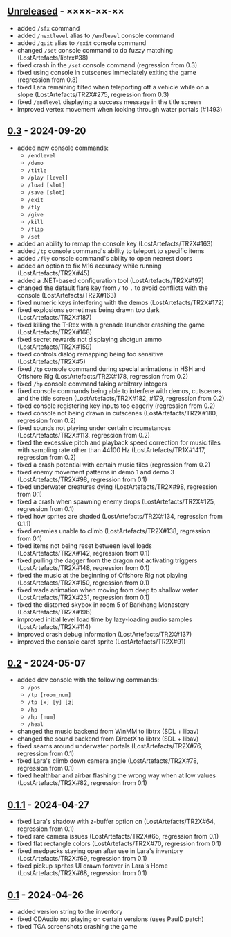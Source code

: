 ## [Unreleased](https://github.com/LostArtefacts/TRX/compare/stable...develop) - ××××-××-××
- added `/sfx` command
- added `/nextlevel` alias to `/endlevel` console command
- added `/quit` alias to `/exit` console command
- changed `/set` console command to do fuzzy matching (LostArtefacts/libtrx#38)
- fixed crash in the `/set` console command (regression from 0.3)
- fixed using console in cutscenes immediately exiting the game (regression from 0.3)
- fixed Lara remaining tilted when teleporting off a vehicle while on a slope (LostArtefacts/TR2X#275, regression from 0.3)
- fixed `/endlevel` displaying a success message in the title screen
- improved vertex movement when looking through water portals (#1493)

## [0.3](https://github.com/LostArtefacts/TR2X/compare/0.2...0.3) - 2024-09-20
- added new console commands:
    - `/endlevel`
    - `/demo`
    - `/title`
    - `/play [level]`
    - `/load [slot]`
    - `/save [slot]`
    - `/exit`
    - `/fly`
    - `/give`
    - `/kill`
    - `/flip`
    - `/set`
- added an ability to remap the console key (LostArtefacts/TR2X#163)
- added `/tp` console command's ability to teleport to specific items
- added `/fly` console command's ability to open nearest doors
- added an option to fix M16 accuracy while running (LostArtefacts/TR2X#45)
- added a .NET-based configuration tool (LostArtefacts/TR2X#197)
- changed the default flare key from `/` to `.` to avoid conflicts with the console (LostArtefacts/TR2X#163)
- fixed numeric keys interfering with the demos (LostArtefacts/TR2X#172)
- fixed explosions sometimes being drawn too dark (LostArtefacts/TR2X#187)
- fixed killing the T-Rex with a grenade launcher crashing the game (LostArtefacts/TR2X#168)
- fixed secret rewards not displaying shotgun ammo (LostArtefacts/TR2X#159)
- fixed controls dialog remapping being too sensitive (LostArtefacts/TR2X#5)
- fixed `/tp` console command during special animations in HSH and Offshore Rig (LostArtefacts/TR2X#178, regression from 0.2)
- fixed `/hp` console command taking arbitrary integers
- fixed console commands being able to interfere with demos, cutscenes and the title screen (LostArtefacts/TR2X#182, #179, regression from 0.2)
- fixed console registering key inputs too eagerly (regression from 0.2)
- fixed console not being drawn in cutscenes (LostArtefacts/TR2X#180, regression from 0.2)
- fixed sounds not playing under certain circumstances (LostArtefacts/TR2X#113, regression from 0.2)
- fixed the excessive pitch and playback speed correction for music files with sampling rate other than 44100 Hz (LostArtefacts/TR1X#1417, regression from 0.2)
- fixed a crash potential with certain music files (regression from 0.2)
- fixed enemy movement patterns in demo 1 and demo 3 (LostArtefacts/TR2X#98, regression from 0.1)
- fixed underwater creatures dying (LostArtefacts/TR2X#98, regression from 0.1)
- fixed a crash when spawning enemy drops (LostArtefacts/TR2X#125, regression from 0.1)
- fixed how sprites are shaded (LostArtefacts/TR2X#134, regression from 0.1.1)
- fixed enemies unable to climb (LostArtefacts/TR2X#138, regression from 0.1)
- fixed items not being reset between level loads (LostArtefacts/TR2X#142, regression from 0.1)
- fixed pulling the dagger from the dragon not activating triggers (LostArtefacts/TR2X#148, regression from 0.1)
- fixed the music at the beginning of Offshore Rig not playing (LostArtefacts/TR2X#150, regression from 0.1)
- fixed wade animation when moving from deep to shallow water (LostArtefacts/TR2X#231, regression from 0.1)
- fixed the distorted skybox in room 5 of Barkhang Monastery (LostArtefacts/TR2X#196)
- improved initial level load time by lazy-loading audio samples (LostArtefacts/TR2X#114)
- improved crash debug information (LostArtefacts/TR2X#137)
- improved the console caret sprite (LostArtefacts/TR2X#91)

## [0.2](https://github.com/LostArtefacts/TR2X/compare/0.1.1...0.2) - 2024-05-07
- added dev console with the following commands:
    - `/pos`
    - `/tp [room_num]`
    - `/tp [x] [y] [z]`
    - `/hp`
    - `/hp [num]`
    - `/heal`
- changed the music backend from WinMM to libtrx (SDL + libav)
- changed the sound backend from DirectX to libtrx (SDL + libav)
- fixed seams around underwater portals (LostArtefacts/TR2X#76, regression from 0.1)
- fixed Lara's climb down camera angle (LostArtefacts/TR2X#78, regression from 0.1)
- fixed healthbar and airbar flashing the wrong way when at low values (LostArtefacts/TR2X#82, regression from 0.1)

## [0.1.1](https://github.com/LostArtefacts/TR2X/compare/0.1...0.1.1) - 2024-04-27
- fixed Lara's shadow with z-buffer option on (LostArtefacts/TR2X#64, regression from 0.1)
- fixed rare camera issues (LostArtefacts/TR2X#65, regression from 0.1)
- fixed flat rectangle colors (LostArtefacts/TR2X#70, regression from 0.1)
- fixed medpacks staying open after use in Lara's inventory (LostArtefacts/TR2X#69, regression from 0.1)
- fixed pickup sprites UI drawn forever in Lara's Home (LostArtefacts/TR2X#68, regression from 0.1)

## [0.1](https://github.com/rr-/TR2X/compare/...0.1) - 2024-04-26
- added version string to the inventory
- fixed CDAudio not playing on certain versions (uses PaulD patch)
- fixed TGA screenshots crashing the game
